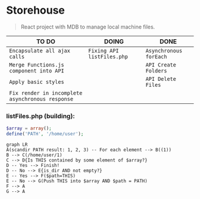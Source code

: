 # Storehouse
> React project with MDB to manage local machine files.

|TO DO            |DOING                         |DONE                        |
|----------------|-------------------------------|-----------------------------|
|`Encapsulate all ajax calls`|`Fixing API listFiles.php`|`Asynchronous forEach`|
|`Merge Functions.js component into API`||`API Create Folders`|
|`Apply basic styles`||`API Delete Files`|
|`Fix render in incomplete asynchronous response`|

### listFiles.php (building):
```php
$array = array();
define('PATH', '/home/user');
```
```mermaid
graph LR
A(scandir PATH result: 1, 2, 3) -- For each element --> B((1))
B --> C(/home/user/1)
C --> D{Is THIS contained by some element of $array?}
D -- Yes --> Finish!
D -- No --> E{is_dir AND not empty?}
E -- Yes --> F($path=THIS)
E -- No --> G(Push THIS into $array AND $path = PATH)
F --> A
G --> A
```
